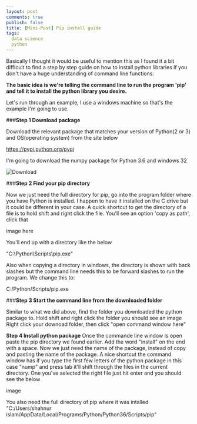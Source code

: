 ```yaml
---
layout: post
comments: true
publish: false
title: [Mini-Post] Pip install guide
tags:
  data science
  python
---
```


Basically I thought it would be useful to mention this as I found it a bit difficult to find a step by step guide on how to install python libraries if you don't have a huge understanding of command line functions.

**The basic idea is we're telling the command line to run the program 'pip' and tell it to install the python library you desire.**

Let's run through an example, I use a windows machine so that's the example I'm going to use. 

###**Step 1 Download package**

Download the relevant package that matches your version of Python(2 or 3) and OS(operating system) from the site below 

https://pypi.python.org/pypi

I'm going to download the numpy package for Python 3.6 and windows 32

![Download](/path/to/image.jpg)

###**Step 2 Find your pip directory**


Now we just need the full directory for pip, go into the program folder where you have Python is installed. I happen to have it installed on the C drive but it could be different in your case. A quick shortcut to get the directory of a file is to hold shift and right click the file. You'll see an option 'copy as path', click that


image here

You'll end up with a directory like the below

"C:\Python\Scripts\pip.exe"

Also when copying a directory in windows, the directory is shown with back slashes but the command line needs this to be forward slashes to run the program. We change this to:

C:/Python/Scripts/pip.exe

###**Step 3 Start the command line from the downloaded folder**


Similar to what we did above, find the folder you downloaded the python package to. 
Hold shift and right click the folder you should see an image 
Right click your downoad folder, then click "open command window here"


**Step 4 Install python package**
Once the commande line window is open paste the pip directory we found earlier.
Add the word "install" on the end with a space.
Now we just need the name of the package, instead of copy and pasting the name of the package. A nice shortcut the command window has if you type the first few letters of the python package in this case "nump" and  press tab it'll shift through the files in the current directory. One you've selected the right file just hit enter and you should see the below



image






You also need the full directory of pip where it was intalled
"C:/Users/shahnur islam/AppData/Local/Programs/Python/Python36/Scripts/pip" 
